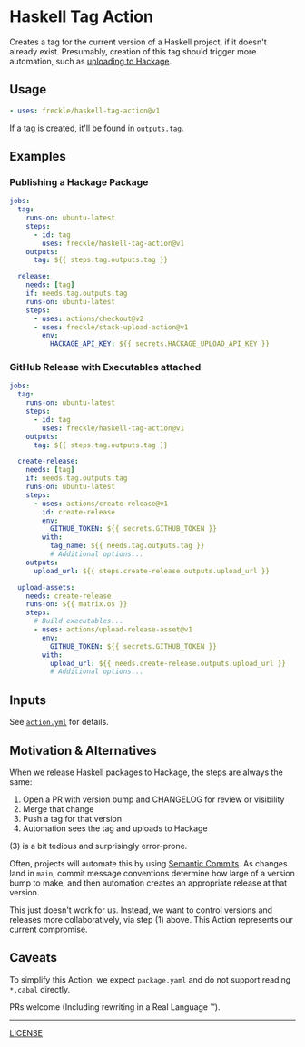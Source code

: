# Haskell Tag Action

Creates a tag for the current version of a Haskell project, if it doesn't
already exist. Presumably, creation of this tag should trigger more automation,
such as [uploading to Hackage][stack-upload-action].

[stack-upload-action]: https://github.com/freckle/stack-upload-action

## Usage

```yaml
- uses: freckle/haskell-tag-action@v1
```

If a tag is created, it'll be found in `outputs.tag`.

## Examples

### Publishing a Hackage Package

```yaml
jobs:
  tag:
    runs-on: ubuntu-latest
    steps:
      - id: tag
        uses: freckle/haskell-tag-action@v1
    outputs:
      tag: ${{ steps.tag.outputs.tag }}

  release:
    needs: [tag]
    if: needs.tag.outputs.tag
    runs-on: ubuntu-latest
    steps:
      - uses: actions/checkout@v2
      - uses: freckle/stack-upload-action@v1
        env:
          HACKAGE_API_KEY: ${{ secrets.HACKAGE_UPLOAD_API_KEY }}
```

### GitHub Release with Executables attached

```yaml
jobs:
  tag:
    runs-on: ubuntu-latest
    steps:
      - id: tag
        uses: freckle/haskell-tag-action@v1
    outputs:
      tag: ${{ steps.tag.outputs.tag }}

  create-release:
    needs: [tag]
    if: needs.tag.outputs.tag
    runs-on: ubuntu-latest
    steps:
      - uses: actions/create-release@v1
        id: create-release
        env:
          GITHUB_TOKEN: ${{ secrets.GITHUB_TOKEN }}
        with:
          tag_name: ${{ needs.tag.outputs.tag }}
          # Additional options...
    outputs:
      upload_url: ${{ steps.create-release.outputs.upload_url }}

  upload-assets:
    needs: create-release
    runs-on: ${{ matrix.os }}
    steps:
      # Build executables...
      - uses: actions/upload-release-asset@v1
        env:
          GITHUB_TOKEN: ${{ secrets.GITHUB_TOKEN }}
        with:
          upload_url: ${{ needs.create-release.outputs.upload_url }}
          # Additional options...
```

## Inputs

See [`action.yml`](./action.yml) for details.

## Motivation & Alternatives

When we release Haskell packages to Hackage, the steps are always the same:

1. Open a PR with version bump and CHANGELOG for review or visibility
2. Merge that change
3. Push a tag for that version
4. Automation sees the tag and uploads to Hackage

(3) is a bit tedious and surprisingly error-prone.

Often, projects will automate this by using [Semantic Commits][sc]. As changes
land in `main`, commit message conventions determine how large of a version bump
to make, and then automation creates an appropriate release at that version.

[sc]: https://gist.github.com/joshbuchea/6f47e86d2510bce28f8e7f42ae84c716

This just doesn't work for us. Instead, we want to control versions and releases
more collaboratively, via step (1) above. This Action represents our current
compromise.

## Caveats

To simplify this Action, we expect `package.yaml` and do not support reading
`*.cabal` directly.

PRs welcome (Including rewriting in a Real Language :tm:).

---

[LICENSE](./LICENSE)
